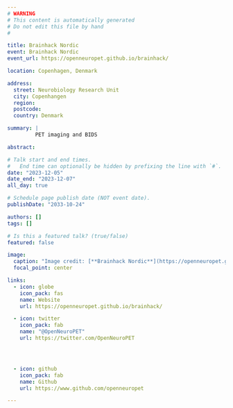 ```yaml
---
# WARNING
# This content is automatically generated
# Do not edit this file by hand
#

title: Brainhack Nordic
event: Brainhack Nordic
event_url: https://openneuropet.github.io/brainhack/

location: Copenhagen, Denmark

address:
  street: Neurobiology Research Unit
  city: Copenhangen
  region:
  postcode:
  country: Denmark

summary: |
         PET imaging and BIDS

abstract:

# Talk start and end times.
#   End time can optionally be hidden by prefixing the line with `#`.
date: "2023-12-05"
date_end: "2023-12-07"
all_day: true

# Schedule page publish date (NOT event date).
publishDate: "2033-10-24"

authors: []
tags: []

# Is this a featured talk? (true/false)
featured: false

image:
  caption: "Image credit: [**Brainhack Nordic**](https://openneuropet.github.io/brainhack/)"
  focal_point: center

links:
  - icon: globe
    icon_pack: fas
    name: Website
    url: https://openneuropet.github.io/brainhack/

  - icon: twitter
    icon_pack: fab
    name: "@OpenNeuroPET"
    url: https://twitter.com/OpenNeuroPET




  - icon: github
    icon_pack: fab
    name: Github
    url: https://www.github.com/openneuropet

---
```


